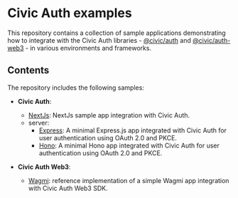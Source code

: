 # Civic Auth examples

This repository contains a collection of sample applications demonstrating how to integrate with the Civic Auth libraries - [@civic/auth](npmjs.com/package/@civic/auth) and [@civic/auth-web3](npmjs.com/package/@civic/auth-web3) - in various environments and frameworks.

## Contents
The repository includes the following samples:
* **Civic Auth**:
    * [NextJs](packages/civic-auth/nextjs): NextJs sample app integration with Civic Auth.
    * server:
        * [Express](packages/civic-auth/server/express): A minimal Express.js app integrated with Civic Auth for user authentication using OAuth 2.0 and PKCE.
        * [Hono](packages/civic-auth/server/hono): A minimal Hono app integrated with Civic Auth for user authentication using OAuth 2.0 and PKCE.

* **Civic Auth Web3**:
    * [Wagmi](packages/civic-auth-web3/wagmi): reference implementation of a simple Wagmi app integration with Civic Auth Web3 SDK.
